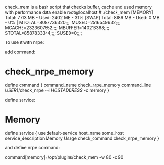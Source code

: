 
check_mem is a bash script that checks buffer, cache and used memory with performance data enable
root@localhost # ./check_mem 
[MEMORY] Total: 7713 MB - Used: 2402 MB - 31% [SWAP] Total: 8189 MB - Used: 0 MB - 0% | MTOTAL=8087736320;;;; MUSED=2516549632;;;; MCACHE=2323607552;;;; MBUFFER=140218368;;;; STOTAL=8587833344;;;; SUSED=0;;;; 

To use it with nrpe: 

add command: 

# check_nrpe_memory 
define command { 
command_name check_nrpe_memory 
command_line $USER1$/check_nrpe -H $HOSTADDRESS$ -c memory 
} 


define service: 

# Memory 
define service { 
use default-service 
host_name some_host 
service_description Memory Usage 
check_command check_nrpe_memory 
} 

and define nrpe command: 

command[memory]=/opt/plugins/check_mem -w 80 -c 90 
